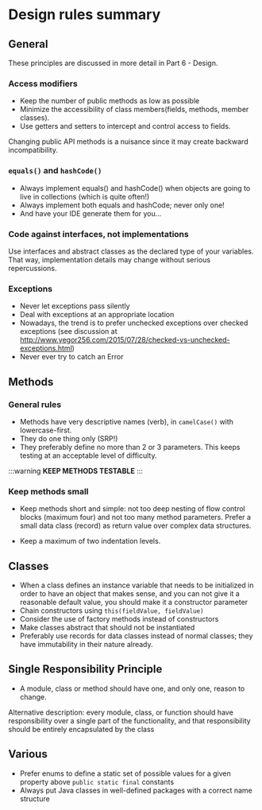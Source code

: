 # Design rules summary

## General

These principles are discussed in more detail in Part 6 - Design.

### Access modifiers

- Keep the number of public methods as low as possible
- Minimize the accessibility of class members(fields, methods, member classes).
- Use getters and setters to intercept and control access to fields.

Changing public API methods is a nuisance since it may create backward incompatibility.

### `equals()` and `hashCode()`

- Always implement equals() and hashCode() when objects are going to live in collections (which is quite often!)
- Always implement both equals and hashCode; never only one!
- And have your IDE generate them for you...

### Code against interfaces, not implementations

Use interfaces and abstract classes as the declared type of your variables. That way, implementation details may change without serious repercussions.

### Exceptions

- Never let exceptions pass silently
- Deal with exceptions at an appropriate location
- Nowadays, the trend is to prefer unchecked exceptions over checked exceptions (see discussion at http://www.yegor256.com/2015/07/28/checked-vs-unchecked-exceptions.html)
- Never ever try to catch an Error

## Methods

### General rules

- Methods have very descriptive names (verb), in `camelCase()` with lowercase-first.
- They do one thing only (SRP!)
- They preferably define no more than 2 or 3 parameters. This keeps testing at an acceptable level of difficulty.

:::warning
**KEEP METHODS TESTABLE**
:::


### Keep methods small

- Keep methods short and simple: not too deep nesting of flow control blocks (maximum four) and not too many method parameters. Prefer a small data class (record) as return value over complex data structures.

- Keep a maximum of two indentation levels.


## Classes

- When a class defines an instance variable that needs to be initialized in order to have an object that makes sense, and you can not give it a reasonable default value, you should make it a constructor parameter 
- Chain constructors using `this(fieldValue, fieldValue)`
- Consider the use of factory methods instead of constructors
- Make classes abstract that should not be instantiated
- Preferably use records for data classes instead of normal classes; they have immutability in their nature already.

## Single Responsibility Principle

- A module, class or method should have one, and only one, reason to change.  

Alternative description: every module, class, or function should have responsibility over a single part of the functionality, and that responsibility should be entirely encapsulated by the class

## Various

- Prefer enums to define a static set of possible values for a given property above `public static final` constants
- Always put Java classes in well-defined packages with a correct name structure

